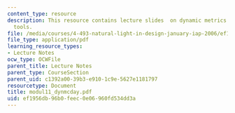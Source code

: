 ```yaml
---
content_type: resource
description: This resource contains lecture slides  on dynamic metrics and related
  tools.
file: /media/courses/4-493-natural-light-in-design-january-iap-2006/ef1956db96b0feec0e06960fd534dd3a_modul11_dynmcday.pdf
file_type: application/pdf
learning_resource_types:
- Lecture Notes
ocw_type: OCWFile
parent_title: Lecture Notes
parent_type: CourseSection
parent_uid: c1392a00-39b3-e910-1c9e-5627e1181797
resourcetype: Document
title: modul11_dynmcday.pdf
uid: ef1956db-96b0-feec-0e06-960fd534dd3a
---
```

